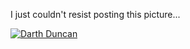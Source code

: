 I just couldn't resist posting this picture... 

[<img alt="Darth Duncan" src="http://static.flickr.com/64/204474439_33a4ec345a_m.jpg" border="0" />](http://www.flickr.com/photos/11836230@N00/204474439/)